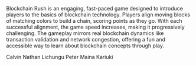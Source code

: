 Blockchain Rush is an engaging, fast-paced game designed to introduce players to the basics of blockchain technology. 
Players align moving blocks of matching colors to build a chain, scoring points as they go. With each successful
alignment, the game speed increases, making it progressively challenging. The gameplay mirrors real blockchain dynamics
like transaction validation and network congestion, offering a fun and accessible way to learn about blockchain concepts through play.


Calvin Nathan Lichungu
Peter Maina Kariuki 




